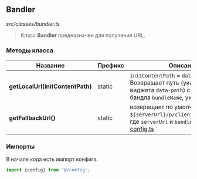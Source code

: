 ## Bandler

_src/classes/bundler.ts_

> Класс **Bandler** предназначен для получения URL.

### Методы класса

| Название                          | Префикс | Описание метода                                                                                                                                                                  |
|-----------------------------------|---------|----------------------------------------------------------------------------------------------------------------------------------------------------------------------------------|
| **getLocalUrl(initContentPath)**  | static  | `initContentPath` = `data-path="my-path"`. Возвращает путь (указанный в атрибуте виджета `data-path`) с названием файла бандла `bundleName`, указанного в [config.ts](CONFIG.md) |
| **getFallbackUrl()**              | static  | возвращает по умолчанию путь `${serverUrl}/p/client/bundles/${bundleName}`, где `serverUrl` и `bundleName` получены из [config.ts](CONFIG.md)                                    |

### Импорты

В начале кода есть импорт конфига.

```js
import {config} from '@/config';
```
